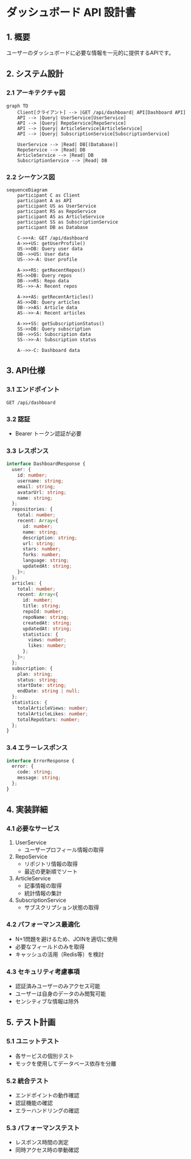 # ダッシュボード API 設計書

## 1. 概要
ユーザーのダッシュボードに必要な情報を一元的に提供するAPIです。

## 2. システム設計

### 2.1 アーキテクチャ図
```mermaid
graph TD
    Client[クライアント] --> |GET /api/dashboard| API[Dashboard API]
    API --> |Query| UserService[UserService]
    API --> |Query| RepoService[RepoService]
    API --> |Query| ArticleService[ArticleService]
    API --> |Query| SubscriptionService[SubscriptionService]
    
    UserService --> |Read| DB[(Database)]
    RepoService --> |Read| DB
    ArticleService --> |Read| DB
    SubscriptionService --> |Read| DB
```

### 2.2 シーケンス図
```mermaid
sequenceDiagram
    participant C as Client
    participant A as API
    participant US as UserService
    participant RS as RepoService
    participant AS as ArticleService
    participant SS as SubscriptionService
    participant DB as Database

    C->>+A: GET /api/dashboard
    A->>+US: getUserProfile()
    US->>DB: Query user data
    DB-->>US: User data
    US-->>-A: User profile

    A->>+RS: getRecentRepos()
    RS->>DB: Query repos
    DB-->>RS: Repo data
    RS-->>-A: Recent repos

    A->>+AS: getRecentArticles()
    AS->>DB: Query articles
    DB-->>AS: Article data
    AS-->>-A: Recent articles

    A->>+SS: getSubscriptionStatus()
    SS->>DB: Query subscription
    DB-->>SS: Subscription data
    SS-->>-A: Subscription status

    A-->>-C: Dashboard data
```

## 3. API仕様

### 3.1 エンドポイント
```
GET /api/dashboard
```

### 3.2 認証
- Bearer トークン認証が必要

### 3.3 レスポンス
```typescript
interface DashboardResponse {
  user: {
    id: number;
    username: string;
    email: string;
    avatarUrl: string;
    name: string;
  };
  repositories: {
    total: number;
    recent: Array<{
      id: number;
      name: string;
      description: string;
      url: string;
      stars: number;
      forks: number;
      language: string;
      updatedAt: string;
    }>;
  };
  articles: {
    total: number;
    recent: Array<{
      id: number;
      title: string;
      repoId: number;
      repoName: string;
      createdAt: string;
      updatedAt: string;
      statistics: {
        views: number;
        likes: number;
      };
    }>;
  };
  subscription: {
    plan: string;
    status: string;
    startDate: string;
    endDate: string | null;
  };
  statistics: {
    totalArticleViews: number;
    totalArticleLikes: number;
    totalRepoStars: number;
  };
}
```

### 3.4 エラーレスポンス
```typescript
interface ErrorResponse {
  error: {
    code: string;
    message: string;
  };
}
```

## 4. 実装詳細

### 4.1 必要なサービス
1. UserService
   - ユーザープロフィール情報の取得
2. RepoService
   - リポジトリ情報の取得
   - 最近の更新順でソート
3. ArticleService
   - 記事情報の取得
   - 統計情報の集計
4. SubscriptionService
   - サブスクリプション状態の取得

### 4.2 パフォーマンス最適化
- N+1問題を避けるため、JOINを適切に使用
- 必要なフィールドのみを取得
- キャッシュの活用（Redis等）を検討

### 4.3 セキュリティ考慮事項
- 認証済みユーザーのみアクセス可能
- ユーザーは自身のデータのみ閲覧可能
- センシティブな情報は除外

## 5. テスト計画

### 5.1 ユニットテスト
- 各サービスの個別テスト
- モックを使用してデータベース依存を分離

### 5.2 統合テスト
- エンドポイントの動作確認
- 認証機能の確認
- エラーハンドリングの確認

### 5.3 パフォーマンステスト
- レスポンス時間の測定
- 同時アクセス時の挙動確認
